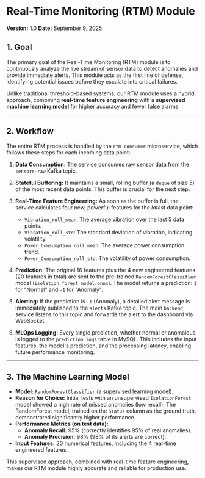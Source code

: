 # Real-Time Monitoring (RTM) Module

**Version:** 1.0
**Date:** September 9, 2025

## 1. Goal

The primary goal of the Real-Time Monitoring (RTM) module is to continuously analyze the live stream of sensor data to detect anomalies and provide immediate alerts. This module acts as the first line of defense, identifying potential issues before they escalate into critical failures.

Unlike traditional threshold-based systems, our RTM module uses a hybrid approach, combining **real-time feature engineering** with a **supervised machine learning model** for higher accuracy and fewer false alarms.

---

## 2. Workflow

The entire RTM process is handled by the `rtm-consumer` microservice, which follows these steps for each incoming data point:

1.  **Data Consumption:** The service consumes raw sensor data from the `sensors-raw` Kafka topic.

2.  **Stateful Buffering:** It maintains a small, rolling buffer (a `deque` of size 5) of the most recent data points. This buffer is crucial for the next step.

3.  **Real-Time Feature Engineering:** As soon as the buffer is full, the service calculates four new, powerful features for the *latest* data point:
    * `Vibration_roll_mean`: The average vibration over the last 5 data points.
    * `Vibration_roll_std`: The standard deviation of vibration, indicating volatility.
    * `Power_Consumption_roll_mean`: The average power consumption trend.
    * `Power_Consumption_roll_std`: The volatility of power consumption.

4.  **Prediction:** The original 16 features plus the 4 new engineered features (20 features in total) are sent to the pre-trained `RandomForestClassifier` model (`isolation_forest_model.onnx`). The model returns a prediction: `1` for "Normal" and `-1` for "Anomaly".

5.  **Alerting:** If the prediction is `-1` (Anomaly), a detailed alert message is immediately published to the `alerts` Kafka topic. The main `backend` service listens to this topic and forwards the alert to the dashboard via WebSocket.

6.  **MLOps Logging:** Every single prediction, whether normal or anomalous, is logged to the `prediction_logs` table in MySQL. This includes the input features, the model's prediction, and the processing latency, enabling future performance monitoring.

---

## 3. The Machine Learning Model

* **Model:** `RandomForestClassifier` (a supervised learning model).
* **Reason for Choice:** Initial tests with an unsupervised `IsolationForest` model showed a high rate of missed anomalies (low recall). The RandomForest model, trained on the `Status` column as the ground truth, demonstrated significantly higher performance.
* **Performance Metrics (on test data):**
    * **Anomaly Recall:** 95% (correctly identifies 95% of real anomalies).
    * **Anomaly Precision:** 98% (98% of its alerts are correct).
* **Input Features:** 20 numerical features, including the 4 real-time engineered features.

This supervised approach, combined with real-time feature engineering, makes our RTM module highly accurate and reliable for production use.